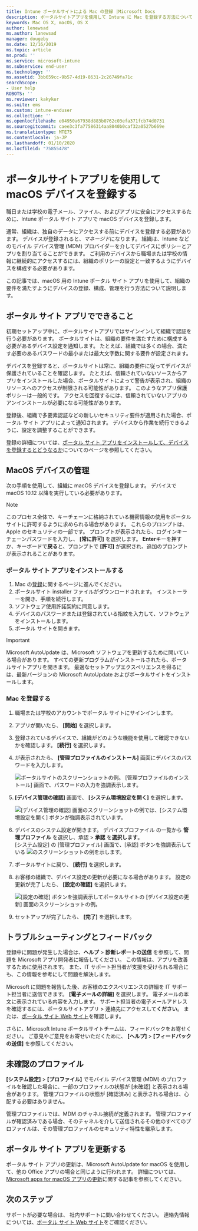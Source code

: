 ```yaml
---
title: Intune ポータルサイトによる Mac の登録 |Microsoft Docs
description: ポータルサイトアプリを使用して Intune に Mac を登録する方法について説明します。
keywords: Mac OS X, macOS, OS X
author: lenewsad
ms.author: lanewsad
manager: dougeby
ms.date: 12/16/2019
ms.topic: article
ms.prod: ''
ms.service: microsoft-intune
ms.subservice: end-user
ms.technology: ''
ms.assetid: 3bb659cc-9b57-4d19-8631-2c26749fa71c
searchScope:
- User help
ROBOTS: ''
ms.reviewer: kakyker
ms.suite: ems
ms.custom: intune-enduser
ms.collection: ''
ms.openlocfilehash: e04950a67938d883b0762c03efa371fcb74d0731
ms.sourcegitcommit: caee3c3fa77586314aa8040b0caf32a0527b669e
ms.translationtype: MTE75
ms.contentlocale: ja-JP
ms.lasthandoff: 01/10/2020
ms.locfileid: "75855478"
---
```

# <a name="enroll-your-macos-device-using-the-company-portal-app"></a>ポータルサイトアプリを使用して macOS デバイスを登録する  

職日または学校の電子メール、ファイル、およびアプリに安全にアクセスするために、Intune ポータル サイト アプリで macOS デバイスを登録します。

通常、組織は、独自のデータにアクセスする前にデバイスを登録する必要があります。 デバイスが登録されると、*マネージド*になります。 組織は、Intune などのモバイル デバイス管理 (MDM) プロバイダーを介してデバイスにポリシーとアプリを割り当てることができます。 ご利用のデバイスから職場または学校の情報に継続的にアクセスするには、組織のポリシーの設定と一致するようにデバイスを構成する必要があります。  

この記事では、macOS 用の Intune ポータル サイト アプリを使用して、組織の要件を満たすようにデバイスの登録、構成、管理を行う方法について説明します。  


## <a name="what-to-expect-from-the-company-portal-app"></a>ポータル サイト アプリでできること

初期セットアップ中に、ポータルサイトアプリではサインインして組織で認証を行う必要があります。 ポータルサイトは、組織の要件を満たすために構成する必要があるデバイス設定を通知します。 たとえば、組織では多くの場合、満たす必要のあるパスワードの最小または最大文字数に関する要件が設定されます。    

デバイスを登録すると、ポータルサイトは常に、組織の要件に従ってデバイスが保護されていることを確認します。 たとえば、信頼されていないソースからアプリをインストールした場合、ポータルサイトによって警告が表示され、組織のリソースへのアクセスが制限される可能性があります。 このようなアプリ保護ポリシーは一般的です。 アクセスを回復するには、信頼されていないアプリのアンインストールが必要になる可能性があります。 

登録後、組織で多要素認証などの新しいセキュリティ要件が適用された場合、ポータル サイト アプリによって通知されます。 デバイスから作業を続行できるように、設定を調整することができます。  

登録の詳細については、[ポータル サイト アプリをインストールして、デバイスを登録するとどうなるか](what-happens-if-you-install-the-Company-Portal-app-and-enroll-your-device-in-intune-macos.md)についてのページを参照してください。  

## <a name="get-your-macos-device-managed"></a>MacOS デバイスの管理  
次の手順を使用して、組織に macOS デバイスを登録します。 デバイスで macOS 10.12 以降を実行している必要があります。   

> [!NOTE]
> このプロセス全体で、キーチェーンに格納されている機密情報の使用をポータルサイトに許可するように求められる場合があります。 これらのプロンプトは、Apple のセキュリティの一部です。 プロンプトが表示されたら、ログインキーチェーンパスワードを入力し、 **[常に許可]** を選択します。 **Enter**キーを押すか、キーボードで**戻る**と、プロンプトで **[許可]** が選択され、追加のプロンプトが表示されることがあります。  

### <a name="install-company-portal-app"></a>ポータル サイト アプリをインストールする  
1. Mac の[登録](https://go.microsoft.com/fwlink/?linkid=853070)に関するページに進んでください。  
2. ポータルサイト installer ファイルがダウンロードされます。 インストーラーを開き、手順を続行します。 
3. ソフトウェア使用許諾契約に同意します。 
4. デバイスのパスワードまたは登録されている指紋を入力して、ソフトウェアをインストールします。  
5. ポータル サイトを開きます。 

> [!IMPORTANT]
> Microsoft AutoUpdate は、Microsoft ソフトウェアを更新するために開いている場合があります。 すべての更新プログラムがインストールされたら、ポータルサイトアプリを開きます。 最適なセットアップエクスペリエンスを得るには、最新バージョンの Microsoft AutoUpdate およびポータルサイトをインストールします。  


### <a name="enroll-your-mac"></a>Mac を登録する  


1. 職場または学校のアカウントでポータル サイトにサインインします。  
2. アプリが開いたら、 **[開始]** を選択します。  
3. 登録されているデバイスで、組織がどのような機能を使用して確認できないかを確認します。 **[続行]** を選択します。
4.  が表示されたら、 **[管理プロファイルのインストール]** 画面にデバイスのパスワードを入力します。

    ![ポータルサイトのスクリーンショットの例。 [管理プロファイルのインストール] 画面で、パスワードの入力を強調表示します。](./media/install-management-profile-macos-1912.PNG)   
5. **[デバイス管理の確認]** 画面で、 **[システム環境設定を開く]** を選択します。  

    ![[デバイス管理の確認] 画面のスクリーンショットの例では、[システム環境設定を開く] ボタンが強調表示されています。](./media/confirm-device-management-macos-1912.PNG)  
6. デバイスのシステム設定が開きます。 デバイスプロファイル の一覧から **管理プロファイル** を選択し、承認 > **承認** を**選択します**。  
    [システム設定] の [管理プロファイル] 画面で、[承認] ボタンを強調表示している ![のスクリーンショットの例を示します。](./media/management-profile-approve-macos-1912.PNG)   
1. ポータルサイトに戻り、 **[続行]** を選択します。    
2. お客様の組織で、デバイス設定の更新が必要になる場合があります。 設定の更新が完了したら、 **[設定の確認]** を選択します。  

    ![[設定の確認] ボタンを強調表示してポータルサイトの [デバイス設定の更新] 画面のスクリーンショットの例。](./media/update-settings-mac-1911.PNG)  
9. セットアップが完了したら、 **[完了]** を選択します。  


 ## <a name="troubleshooting-and-feedback"></a>トラブルシューティングとフィードバック   

登録中に問題が発生した場合は、**ヘルプ** > **診断レポートの送信** を参照して、問題を Microsoft アプリ開発者に報告してください。 この情報は、アプリを改善するために使用されます。 また、IT サポート担当者が支援を受けられる場合にも、この情報を参考にして問題を解決します。  

Microsoft に問題を報告した後、お客様のエクスペリエンスの詳細を IT サポート担当者に送信できます。 **[電子メールの詳細]** を選択します。 電子メールの本文に表示されている内容を入力します。 サポート担当者の電子メールアドレスを確認するには、ポータルサイトアプリ > 連絡先にアクセスして**ください**。 または、[ポータル サイト Web サイト](https://go.microsoft.com/fwlink/?linkid=2010980)を確認します。  
 

さらに、Microsoft Intune ポータルサイトチームは、フィードバックをお寄せください。 ご意見やご意見をお寄せいただくために、 **[ヘルプ]**  >  **[フィードバックの送信]** を参照してください。  

## <a name="unverified-profiles"></a>未確認のプロファイル  
**[システム設定]**  >  **[プロファイル]** でモバイル デバイス管理 (MDM) のプロファイルを確認した場合に、一部のプロファイルの状態が [未確認] と表示される場合があります。 管理プロファイルの状態が [確認済み] と表示される場合は、心配する必要はありません。  

管理プロファイルでは、MDM のチャネル接続が定義されます。 管理プロファイルが確認済みである場合、そのチャネルを介して送信されるその他のすべてのプロファイルは、その管理プロファイルのセキュリティ特性を継承します。  

## <a name="updating-the-company-portal-app"></a>ポータル サイト アプリを更新する

ポータル サイト アプリの更新は、Microsoft AutoUpdate for macOS を使用して、他の Office アプリの場合と同じように行われます。 詳細については、[Microsoft apps for macOS アプリの更新](https://support.office.com/article/Check-for-Office-for-Mac-updates-automatically-bfd1e497-c24d-4754-92ab-910a4074d7c1)に関する記事を参照してください。  

## <a name="next-steps"></a>次のステップ  
サポートが必要な場合は、 社内サポートに問い合わせてください。 連絡先情報については、[ポータル サイト Web サイト](https://go.microsoft.com/fwlink/?linkid=2010980)をご確認ください。  


